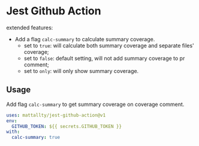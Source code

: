 # Jest Github Action

extended features:

- Add a flag `calc-summary` to calculate summary coverage.
  - set to `true`: will calculate both summary coverage and separate files' coverage;
  - set to `false`: default setting, will not add summary coverage to pr comment;
  - set to `only`: will only show summary coverage.

## Usage

Add flag `calc-summary` to get summary coverage on coverage comment.

```yaml
uses: mattallty/jest-github-action@v1
env:
  GITHUB_TOKEN: ${{ secrets.GITHUB_TOKEN }}
with:
  calc-summary: true
```
